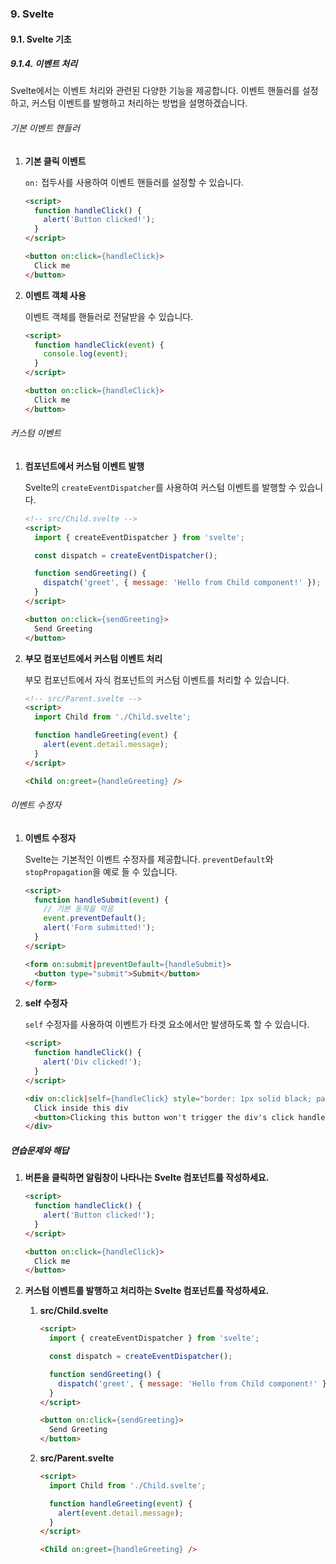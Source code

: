 
### 9. Svelte

#### 9.1. Svelte 기초

##### 9.1.4. 이벤트 처리

Svelte에서는 이벤트 처리와 관련된 다양한 기능을 제공합니다. 이벤트 핸들러를 설정하고, 커스텀 이벤트를 발행하고 처리하는 방법을 설명하겠습니다.

###### 기본 이벤트 핸들러

1. **기본 클릭 이벤트**

   `on:` 접두사를 사용하여 이벤트 핸들러를 설정할 수 있습니다.

   ```html
   <script>
     function handleClick() {
       alert('Button clicked!');
     }
   </script>

   <button on:click={handleClick}>
     Click me
   </button>
   ```

2. **이벤트 객체 사용**

   이벤트 객체를 핸들러로 전달받을 수 있습니다.

   ```html
   <script>
     function handleClick(event) {
       console.log(event);
     }
   </script>

   <button on:click={handleClick}>
     Click me
   </button>
   ```

###### 커스텀 이벤트

1. **컴포넌트에서 커스텀 이벤트 발행**

   Svelte의 `createEventDispatcher`를 사용하여 커스텀 이벤트를 발행할 수 있습니다.

   ```html
   <!-- src/Child.svelte -->
   <script>
     import { createEventDispatcher } from 'svelte';

     const dispatch = createEventDispatcher();

     function sendGreeting() {
       dispatch('greet', { message: 'Hello from Child component!' });
     }
   </script>

   <button on:click={sendGreeting}>
     Send Greeting
   </button>
   ```

2. **부모 컴포넌트에서 커스텀 이벤트 처리**

   부모 컴포넌트에서 자식 컴포넌트의 커스텀 이벤트를 처리할 수 있습니다.

   ```html
   <!-- src/Parent.svelte -->
   <script>
     import Child from './Child.svelte';

     function handleGreeting(event) {
       alert(event.detail.message);
     }
   </script>

   <Child on:greet={handleGreeting} />
   ```

###### 이벤트 수정자

1. **이벤트 수정자**

   Svelte는 기본적인 이벤트 수정자를 제공합니다. `preventDefault`와 `stopPropagation`을 예로 들 수 있습니다.

   ```html
   <script>
     function handleSubmit(event) {
       // 기본 동작을 막음
       event.preventDefault();
       alert('Form submitted!');
     }
   </script>

   <form on:submit|preventDefault={handleSubmit}>
     <button type="submit">Submit</button>
   </form>
   ```

2. **self 수정자**

   `self` 수정자를 사용하여 이벤트가 타겟 요소에서만 발생하도록 할 수 있습니다.

   ```html
   <script>
     function handleClick() {
       alert('Div clicked!');
     }
   </script>

   <div on:click|self={handleClick} style="border: 1px solid black; padding: 20px;">
     Click inside this div
     <button>Clicking this button won't trigger the div's click handler</button>
   </div>
   ```

##### 연습문제와 해답

1. **버튼을 클릭하면 알림창이 나타나는 Svelte 컴포넌트를 작성하세요.**

   ```html
   <script>
     function handleClick() {
       alert('Button clicked!');
     }
   </script>

   <button on:click={handleClick}>
     Click me
   </button>
   ```

2. **커스텀 이벤트를 발행하고 처리하는 Svelte 컴포넌트를 작성하세요.**

   1. **src/Child.svelte**

      ```html
      <script>
        import { createEventDispatcher } from 'svelte';

        const dispatch = createEventDispatcher();

        function sendGreeting() {
          dispatch('greet', { message: 'Hello from Child component!' });
        }
      </script>

      <button on:click={sendGreeting}>
        Send Greeting
      </button>
      ```

   2. **src/Parent.svelte**

      ```html
      <script>
        import Child from './Child.svelte';

        function handleGreeting(event) {
          alert(event.detail.message);
        }
      </script>

      <Child on:greet={handleGreeting} />
      ```
